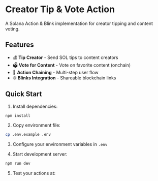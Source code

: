 # Creator Tip & Vote Action

A Solana Action & Blink implementation for creator tipping and content voting.

## Features

- 💰 **Tip Creator** - Send SOL tips to content creators
- 🗳️ **Vote for Content** - Vote on favorite content (onchain)
- 🔗 **Action Chaining** - Multi-step user flow
- 🌐 **Blinks Integration** - Shareable blockchain links

## Quick Start

1. Install dependencies:
```bash
npm install
```

2. Copy environment file:
```bash
cp .env.example .env
```

3. Configure your environment variables in `.env`

4. Start development server:
```bash
npm run dev
```

5. Test your actions at: